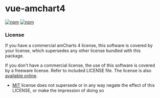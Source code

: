 # vue-amchart4
[![npm](https://img.shields.io/npm/l/vue.svg?sanitize=true)](https://opensource.org/licenses/MIT)
[![npm](https://img.shields.io/npm/v/vue-amchart4.svg)](https://www.npmjs.com/package/vue-amchart4)

### License

If you have a commercial amCharts 4 license, this software is covered by your
license, which supersedes any other license bundled with this package.

If you don't have a commercial license, the use of this software is covered by
a freeware license. Refer to included LICENSE file. The license is also
[available online](https://github.com/amcharts/amcharts4/blob/master/dist/script/LICENSE).

* [MIT](https://opensource.org/licenses/MIT) license does not supersede or in any way negate the effect of this LICENSE, or make the impression of doing so